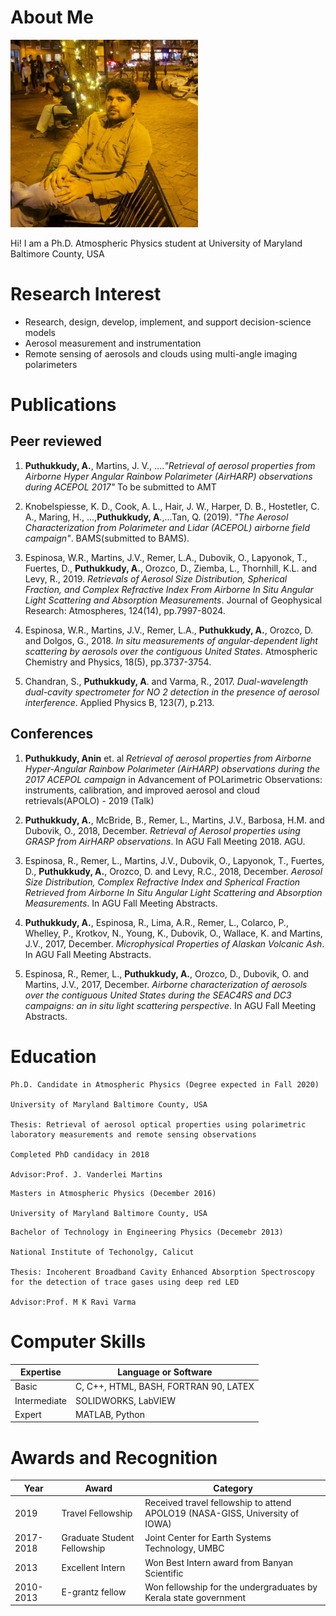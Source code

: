 # About Me

<img src="anin.png"
        height= "300">


Hi! I am a Ph.D. Atmospheric Physics student at University of Maryland Baltimore County, USA

# Research Interest

* Research, design, develop, implement, and support decision-science models
* Aerosol measurement and instrumentation
* Remote sensing of aerosols and clouds using multi-angle imaging polarimeters



# Publications

## Peer reviewed
1. **Puthukkudy, A.**, Martins, J. V., ....*"Retrieval of aerosol properties from Airborne Hyper Angular
Rainbow Polarimeter (AirHARP) observations during ACEPOL 2017"* To be submitted to AMT

2. Knobelspiesse, K. D., Cook, A. L., Hair, J. W., Harper, D. B., Hostetler, C. A., Maring, H., ...,**Puthukkudy, A**.,...Tan, Q. (2019). *"The Aerosol Characterization from Polarimeter and Lidar (ACEPOL) airborne field campaign"*. BAMS(submitted to BAMS).

3. Espinosa, W.R., Martins, J.V., Remer, L.A., Dubovik, O., Lapyonok, T., Fuertes, D., **Puthukkudy, A.**, Orozco, D., Ziemba, L., Thornhill, K.L. and Levy, R., 2019. *Retrievals of Aerosol Size Distribution, Spherical Fraction, and Complex Refractive Index From Airborne In Situ Angular Light Scattering and Absorption Measurements*. Journal of Geophysical Research: Atmospheres, 124(14), pp.7997-8024.

4. Espinosa, W.R., Martins, J.V., Remer, L.A., **Puthukkudy, A.**, Orozco, D. and Dolgos, G., 2018. *In situ measurements of angular-dependent light scattering by aerosols over the contiguous United States*. Atmospheric Chemistry and Physics, 18(5), pp.3737-3754.

5. Chandran, S., **Puthukkudy, A**. and Varma, R., 2017. *Dual-wavelength dual-cavity spectrometer for NO 2 detection in the presence of aerosol interference*. Applied Physics B, 123(7), p.213.

## Conferences

1. **Puthukkudy, Anin** et. al *Retrieval of aerosol properties from Airborne Hyper-Angular Rainbow Polarimeter (AirHARP) observations during the 2017 ACEPOL campaign* in Advancement of POLarimetric Observations: instruments, calibration, and improved aerosol and cloud retrievals(APOLO) - 2019 (Talk)

1. **Puthukkudy, A.**, McBride, B., Remer, L., Martins, J.V., Barbosa, H.M. and Dubovik, O., 2018, December. *Retrieval of Aerosol properties using GRASP from AirHARP observations*. In AGU Fall Meeting 2018. AGU.

1. Espinosa, R., Remer, L., Martins, J.V., Dubovik, O., Lapyonok, T., Fuertes, D., **Puthukkudy, A.**, Orozco, D. and Levy, R.C., 2018, December. *Aerosol Size Distribution, Complex Refractive Index and Spherical Fraction Retrieved from Airborne In Situ Angular Light Scattering and Absorption Measurements*. In AGU Fall Meeting Abstracts.

1. **Puthukkudy, A.**, Espinosa, R., Lima, A.R., Remer, L., Colarco, P., Whelley, P., Krotkov, N., Young, K., Dubovik, O., Wallace, K. and Martins, J.V., 2017, December. *Microphysical Properties of Alaskan Volcanic Ash*. In AGU Fall Meeting Abstracts.

1. Espinosa, R., Remer, L., **Puthukkudy, A.**, Orozco, D., Dubovik, O. and Martins, J.V., 2017, December. *Airborne characterization of aerosols over the contiguous United States during the SEAC4RS and DC3 campaigns: an in situ light scattering perspective*. In AGU Fall Meeting Abstracts.

# Education
~~~
Ph.D. Candidate in Atmospheric Physics (Degree expected in Fall 2020)

University of Maryland Baltimore County, USA

Thesis: Retrieval of aerosol optical properties using polarimetric laboratory measurements and remote sensing observations

Completed PhD candidacy in 2018

Advisor:Prof. J. Vanderlei Martins

~~~

~~~
Masters in Atmospheric Physics (December 2016)

University of Maryland Baltimore County, USA
~~~

~~~
Bachelor of Technology in Engineering Physics (Decemebr 2013)

National Institute of Techonolgy, Calicut

Thesis: Incoherent Broadband Cavity Enhanced Absorption Spectroscopy for the detection of trace gases using deep red LED

Advisor:Prof. M K Ravi Varma

~~~

# Computer Skills

Expertise | Language  or Software |
----------|-----------------------|
Basic     | C, C++, HTML, BASH, FORTRAN 90, LATEX |
Intermediate | SOLIDWORKS, LabVIEW |
Expert | MATLAB, Python |

# Awards and Recognition

Year | Award | Category
-----|-------|--------
2019 | Travel Fellowship | Received travel fellowship to attend APOLO19 (NASA-GISS, University of IOWA)
2017-2018 | Graduate Student Fellowship|  Joint Center for Earth Systems Technology, UMBC
2013 | Excellent Intern | Won Best Intern award from Banyan Scientific
2010-2013 | E-grantz fellow | Won fellowship for the undergraduates by Kerala state government

